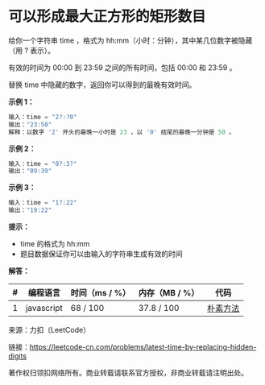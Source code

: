 # 可以形成最大正方形的矩形数目

给你一个字符串 time ，格式为 hh:mm（小时：分钟），其中某几位数字被隐藏（用 ? 表示）。

有效的时间为 00:00 到 23:59 之间的所有时间，包括 00:00 和 23:59 。

替换 time 中隐藏的数字，返回你可以得到的最晚有效时间。

**示例 1：**

``` javascript
输入：time = "2?:?0"
输出："23:50"
解释：以数字 '2' 开头的最晚一小时是 23 ，以 '0' 结尾的最晚一分钟是 50 。
```

**示例 2：**

``` javascript
输入：time = "0?:3?"
输出："09:39"
```

**示例 3：**

``` javascript
输入：time = "1?:22"
输出："19:22"
```

**提示：**

- time 的格式为 hh:mm
- 题目数据保证你可以由输入的字符串生成有效的时间

**解答：**

**#**|**编程语言**|**时间（ms / %）**|**内存（MB / %）**|**代码**
--|--|--|--|--
1|javascript|68 / 100|37.8 / 100|[朴素方法](./javascript/ac_v1.js)

来源：力扣（LeetCode）

链接：https://leetcode-cn.com/problems/latest-time-by-replacing-hidden-digits

著作权归领扣网络所有。商业转载请联系官方授权，非商业转载请注明出处。
